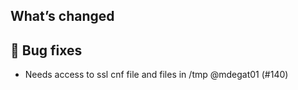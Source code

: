 ## What’s changed

## 🐛 Bug fixes

- Needs access to ssl cnf file and files in /tmp @mdegat01 (#140)
